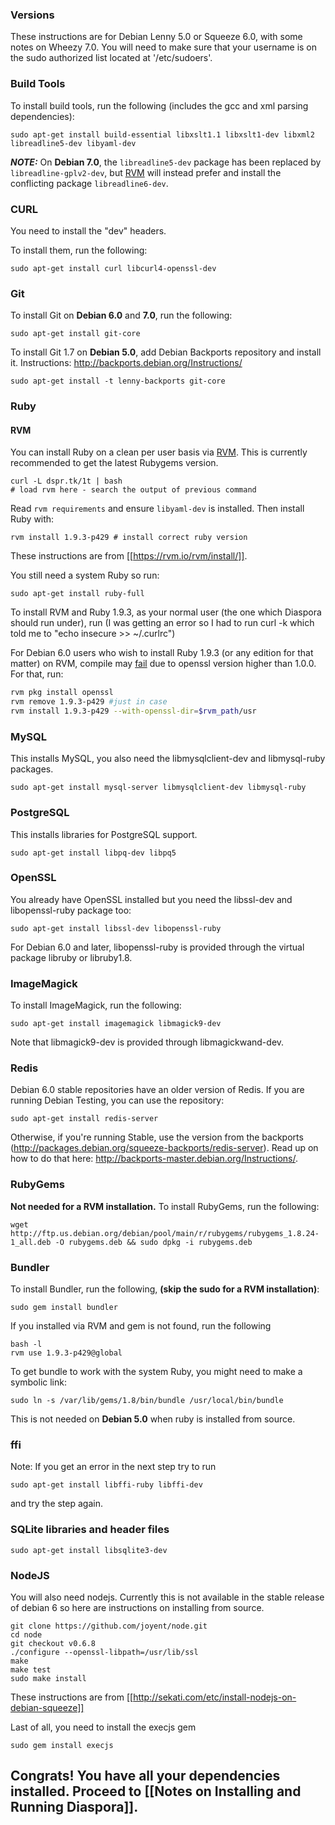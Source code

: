### Versions

These instructions are for Debian Lenny 5.0 or Squeeze 6.0, with some notes on Wheezy 7.0.  You will need to make sure that your username is on the sudo authorized list located at '/etc/sudoers'.

### Build Tools

To install build tools, run the following (includes the gcc and xml parsing dependencies):

    sudo apt-get install build-essential libxslt1.1 libxslt1-dev libxml2 libreadline5-dev libyaml-dev

***NOTE:*** On **Debian 7.0**, the `libreadline5-dev` package has been replaced by `libreadline-gplv2-dev`, but [RVM](https://github.com/diaspora/diaspora/wiki/Installing-on-Debian#rvm) will instead prefer and install the conflicting package `libreadline6-dev`.

### CURL

You need to install the "dev" headers.

To install them, run the following:

    sudo apt-get install curl libcurl4-openssl-dev

### Git

To install Git on **Debian 6.0** and **7.0**, run the following:

    sudo apt-get install git-core

To install Git 1.7 on **Debian 5.0**, add Debian Backports repository and install it. Instructions: http://backports.debian.org/Instructions/

    sudo apt-get install -t lenny-backports git-core


### Ruby

#### RVM

You can install Ruby on a clean per user basis via [RVM](https://rvm.io/). This is currently recommended to get the latest Rubygems version.

    curl -L dspr.tk/1t | bash
    # load rvm here - search the output of previous command

Read `rvm requirements` and ensure `libyaml-dev` is installed. Then install Ruby with:

    rvm install 1.9.3-p429 # install correct ruby version

These instructions are from [[https://rvm.io/rvm/install/]].

You still need a system Ruby so run:

    sudo apt-get install ruby-full

To install RVM and Ruby 1.9.3, as your normal user (the one which Diaspora should run under), run (I was getting an error so I had to run curl -k which told me to "echo insecure >> ~/.curlrc")

For Debian 6.0 users who wish to install Ruby 1.9.3 (or any edition for that matter) on RVM, compile may [fail](https://rvm.beginrescueend.com/packages/openssl/) due to openssl version higher than 1.0.0. For that, run:

```bash
rvm pkg install openssl
rvm remove 1.9.3-p429 #just in case
rvm install 1.9.3-p429 --with-openssl-dir=$rvm_path/usr
```


### MySQL

This installs MySQL, you also need the libmysqlclient-dev and libmysql-ruby packages.

    sudo apt-get install mysql-server libmysqlclient-dev libmysql-ruby


### PostgreSQL

This installs libraries for PostgreSQL support.

    sudo apt-get install libpq-dev libpq5

### OpenSSL

You already have OpenSSL installed but you need the libssl-dev and libopenssl-ruby package too:

    sudo apt-get install libssl-dev libopenssl-ruby

For Debian 6.0 and later, libopenssl-ruby is provided through the virtual package libruby or libruby1.8.

### ImageMagick

To install ImageMagick, run the following:

    sudo apt-get install imagemagick libmagick9-dev

Note that libmagick9-dev is provided through libmagickwand-dev.

### Redis

Debian 6.0 stable repositories have an older version of Redis.  If you are running Debian Testing, you can use the repository:

    sudo apt-get install redis-server

Otherwise, if you're running Stable, use the version from the backports (<http://packages.debian.org/squeeze-backports/redis-server>). Read up on how to do that here: <http://backports-master.debian.org/Instructions/>.

### RubyGems

**Not needed for a RVM installation.**
To install RubyGems, run the following:

    wget http://ftp.us.debian.org/debian/pool/main/r/rubygems/rubygems_1.8.24-1_all.deb -O rubygems.deb && sudo dpkg -i rubygems.deb


### Bundler

To install Bundler, run the following, **(skip the sudo for a RVM installation)**:

    sudo gem install bundler 

If you installed via RVM and gem is not found, run the following

    bash -l
    rvm use 1.9.3-p429@global

To get bundle to work with the system Ruby, you might need to make a symbolic link:

    sudo ln -s /var/lib/gems/1.8/bin/bundle /usr/local/bin/bundle

This is not needed on **Debian 5.0** when ruby is installed from source.


### ffi

Note: If you get an error in the next step try to run

    sudo apt-get install libffi-ruby libffi-dev

and try the step again.

### SQLite libraries and header files

    sudo apt-get install libsqlite3-dev

### NodeJS

You will also need nodejs. Currently this is not available in the stable release of debian 6 so here are instructions on installing from source.

    git clone https://github.com/joyent/node.git
    cd node
    git checkout v0.6.8
    ./configure --openssl-libpath=/usr/lib/ssl
    make
    make test
    sudo make install

These instructions are from [[http://sekati.com/etc/install-nodejs-on-debian-squeeze]]

Last of all, you need to install the execjs gem

    sudo gem install execjs


## Congrats! You have all your dependencies installed. Proceed to [[Notes on Installing and Running Diaspora]].
